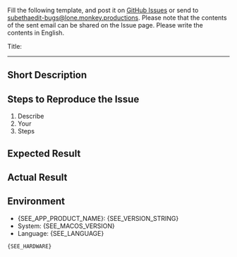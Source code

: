 
Fill the following template, and post it on [GitHub Issues](https://github.com/subethaedit/subethaedit/issues/new) or send to <subethaedit-bugs@lone.monkey.productions>. Please note that the contents of the sent email can be shared on the Issue page. Please write the contents in English.

Title: 

-----------------------------------------------

## Short Description


## Steps to Reproduce the Issue

1. Describe
1. Your
1. Steps

## Expected Result

## Actual Result

## Environment

- {SEE_APP_PRODUCT_NAME}: {SEE_VERSION_STRING}
- System: {SEE_MACOS_VERSION}
- Language: {SEE_LANGUAGE}

```
{SEE_HARDWARE}
```


